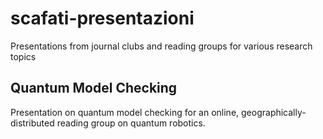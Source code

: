# scafati-presentazioni
Presentations from journal clubs and reading groups for various research topics


## Quantum Model Checking
Presentation on quantum model checking for an online, geographically-distributed reading group on quantum robotics.
